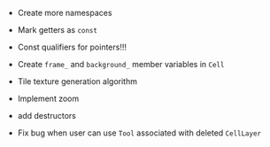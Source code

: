 - Create more namespaces
- Mark getters as `const`
- Const qualifiers for pointers!!!
- Create `frame_` and `background_` member variables in `Cell`
- Tile texture generation algorithm
- Implement zoom
- add destructors

- Fix bug when user can use `Tool` associated with deleted `CellLayer`